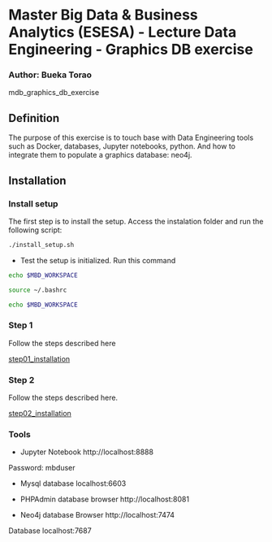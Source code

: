 # Master Big Data &amp; Business Analytics (ESESA) - Lecture Data Engineering - Graphics DB exercise
### Author: Bueka Torao

mdb_graphics_db_exercise

## Definition

The purpose of this exercise is to touch base with Data Engineering tools such as Docker, databases, Jupyter notebooks, python. And how to integrate them to populate a graphics database: neo4j. 

## Installation

### Install setup

The first step is to install the setup. Access the instalation folder and run the following script:

```bash
./install_setup.sh
```

- Test the setup is initialized. Run this command
```bash
echo $MBD_WORKSPACE

source ~/.bashrc

echo $MBD_WORKSPACE
```

### Step 1

Follow the steps described here

[step01_installation](https://github.com/bptorao/mdb_graphics_db_exercise/blob/main/step01_installation/README.md)

### Step 2

Follow the steps described here.

[step02_installation](https://github.com/bptorao/mdb_graphics_db_exercise/blob/main/step02_configuration/README.md)

### Tools

- Jupyter Notebook
http://localhost:8888

Password: mbduser

- Mysql database
localhost:6603

- PHPAdmin database browser
http://localhost:8081

- Neo4j database
Browser
http://localhost:7474

Database
localhost:7687